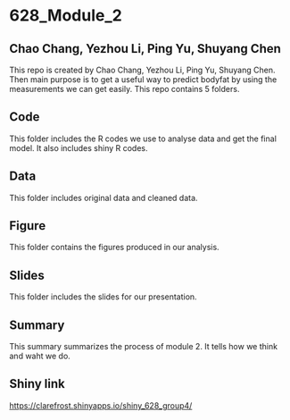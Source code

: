 # 628_Module_2


## Chao Chang, Yezhou Li, Ping Yu, Shuyang Chen

This repo is created by Chao Chang, Yezhou Li, Ping Yu, Shuyang Chen. Then main purpose is to get a useful way to predict bodyfat by using the measurements we can get easily. This repo contains 5 folders.

## Code
This folder includes the R codes we use to analyse data and get the final model. It also includes shiny R codes.

## Data
This folder includes original data and cleaned data.

## Figure
This folder contains the figures produced in our analysis.

## Slides
This folder includes the slides for our presentation.

## Summary
This summary summarizes the process of module 2. It tells how we think and waht we do.

## Shiny link
https://clarefrost.shinyapps.io/shiny_628_group4/
